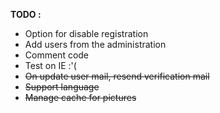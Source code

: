 **TODO :**
* Option for disable registration
* Add users from the administration
* Comment code
* Test on IE :'(
* ~~On update user mail, resend verification mail~~
* ~~Support language~~
* ~~Manage cache for pictures~~
